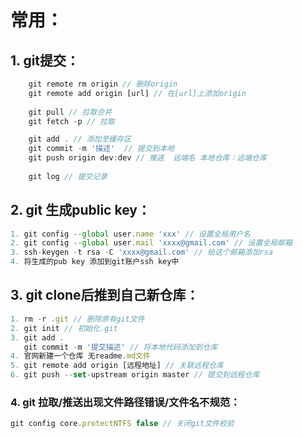 # 常用：

## 1. git提交：

```js
	git remote rm origin // 删除origin
    git remote add origin [url] // 在[url]上添加origin
	
	git pull // 拉取合并
	git fetch -p // 拉取

	git add . // 添加至缓存区
    git commit -m '描述'  // 提交到本地
	git push origin dev:dev // 推送  远端名 本地仓库：远端仓库
    
    git log // 提交记录
```

## 2. git 生成public key：

```js
1. git config --global user.name 'xxx' // 设置全局用户名
2. git config --global user.mail 'xxxx@gmail.com' // 设置全局邮箱
3. ssh-keygen -t rsa -C 'xxxx@gmail.com' // 给这个邮箱添加rsa
4. 将生成的pub key 添加到git账户ssh key中
```

## 3. git clone后推到自己新仓库：

```js
1. rm -r .git // 删除原有git文件
2. git init // 初始化.git
3. git add .
   git commit -m '提交描述' // 将本地代码添加到仓库
4. 官网新建一个仓库 无readme.md文件
5. git remote add origin [远程地址] // 关联远程仓库
6. git push --set-upstream origin master // 提交到远程仓库
```

### 4. git 拉取/推送出现文件路径错误/文件名不规范：

```js
git config core.protectNTFS false // 关闭git文件校验
```

